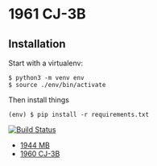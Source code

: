 # 1961 CJ-3B

## Installation

Start with a virtualenv:

    $ python3 -m venv env
    $ source ./env/bin/activate

Then install things

    (env) $ pip install -r requirements.txt

[![Build Status](https://travis-ci.org/zachseifts/jeeps.svg?branch=travis-config)](https://travis-ci.org/zachseifts/jeeps)

* [1944 MB](https://github.com/44mb/issues/issues)
* [1960 CJ-3B](https://github.com/zachseifts/jeeps/wiki/1960-CJ-3B)
